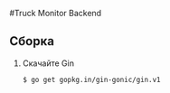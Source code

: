 #Truck Monitor Backend

## Сборка

1. Скачайте Gin
    ```sh
    $ go get gopkg.in/gin-gonic/gin.v1
    ```
